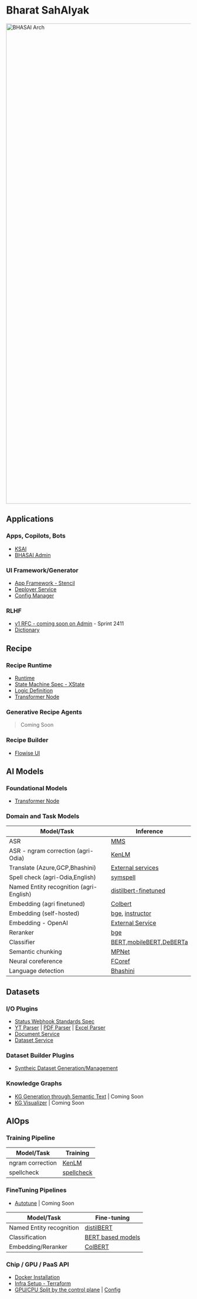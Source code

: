 # Bharat SahAIyak

<img width="1305" alt="BHASAI Arch" src="https://github.com/BharatSahAIyak/.github/assets/7413816/58724bdc-9a4c-4076-910a-457b80f008b8">

## Applications

### Apps, Copilots, Bots
- [KSAI](https://github.com/BharatSahAIyak/KISAI-bot)
- [BHASAI Admin](https://github.com/BharatSahAIyak/admin)

### UI Framework/Generator

- [App Framework - Stencil](https://github.com/SamagraX-Stencil/stencil-ui/)
- [Deployer Service](https://github.com/BharatSahAIyak/deployer)
- [Config Manager](https://github.com/BharatSahAIyak/deployer/tree/dev/src/modules/external-config)

### RLHF
- [v1 RFC - coming soon on Admin](https://github.com/BharatSahAIyak/ai-tools/issues/25) - Sprint 2411
- [Dictionary]()

## Recipe

### Recipe Runtime

- [Runtime](https://github.com/BharatSahAIyak/orchestrator)
- [State Machine Spec - XState](https://stately.ai/docs/xstate)
- [Logic Definition](https://github.com/BharatSahAIyak/orchestrator/blob/dev/src/xstate/xstate.factory.ts)
- [Transformer Node](https://github.com/BharatSahAIyak/packages/tree/main/packages/transformers/src/modules/generic/llm)

### Generative Recipe Agents
> Coming Soon

### Recipe Builder
- [Flowise UI](https://github.com/BharatSahAIyak/flowise)

## AI Models

### Foundational Models
- [Transformer Node]()

### Domain and Task Models
| Model/Task                | Inference   |
|-------------------------------|---------|
| ASR                           | [MMS](https://github.com/BharatSahAIyak/ai-tools/tree/dev/src/asr/fairseq_mms) |
| ASR - ngram correction (agri-Odia)              | [KenLM](https://github.com/BharatSahAIyak/ai-tools/tree/dev/src/spell_check/kenlm/local) |
| Translate (Azure,GCP,Bhashini)  | [External services](https://github.com/BharatSahAIyak/ai-tools/tree/dev/src/text_translation/) | 
| Spell check (agri-Odia,English) | [symspell](https://github.com/BharatSahAIyak/spellcheck/blob/dev/spellcheck/app.py)| 
| Named Entity recognition (agri-English)              | [distilbert-finetuned](https://github.com/BharatSahAIyak/ai-tools/tree/dev/src/ner/agri_ner_akai)| 
| Embedding (agri finetuned)     | [Colbert](https://github.com/BharatSahAIyak/ai-tools/tree/dev/src/embeddings/colbert/local) | 
| Embedding (self-hosted)     | [bge](https://github.com/BharatSahAIyak/ai-tools/tree/dev/src/embeddings/bge-small/local), [instructor](https://github.com/BharatSahAIyak/ai-tools/tree/dev/src/embeddings/instructor)| 
| Embedding - OpenAI                         | [External Service](https://github.com/BharatSahAIyak/ai-tools/tree/dev/src/embeddings/openai)|
| Reranker  | [bge](https://github.com/BharatSahAIyak/ai-tools/tree/dev/src/rerankers/bge_base/local)| 
| Classifier | [BERT,mobileBERT,DeBERTa](https://github.com/BharatSahAIyak/ai-tools/tree/dev/src/text_classification) | 
Semantic chunking | [MPNet](https://github.com/BharatSahAIyak/ai-tools/tree/dev/src/chunking/MPNet/local) |
| Neural coreference | [FCoref](https://github.com/BharatSahAIyak/ai-tools/tree/dev/src/coref/fcoref) |
| Language detection | [Bhashini](https://github.com/BharatSahAIyak/ai-tools/tree/dev/src/text_lang_detection/bhashini/remote) | 

## Datasets

### I/O Plugins
- [Status Webhook Standards Spec](https://github.com/BharatSahAIyak/standards/issues/13)
- [YT Parser](https://github.com/BharatSahAIyak/yt-parser) | [PDF Parser](https://github.com/BharatSahAIyak/pdf-parser) | [Excel Parser](https://github.com/BharatSahAIyak/excel-parser)
- [Document Service](https://github.com/BharatSahAIyak/document-service)
- [Dataset Service](https://github.com/BharatSahAIyak/dataset-service)

### Dataset Builder Plugins
- [Syntheic Dataset Generation/Management](https://github.com/BharatSahAIyak/autotune)

### Knowledge Graphs
- [KG Generation through Semantic Text](https://github.com/BharatSahAIyak/knowledge-graph/tree/main-ts) | Coming Soon
- [KG Visualizer](https://github.com/BharatSahAIyak/kg-markdown-enhancer) | Coming Soon

## AIOps

### Training Pipeline

| Model/Task                | Training|
|-------------------------------|---------|
| ngram correction               | [KenLM](https://github.com/BharatSahAIyak/ai-tools/tree/dev/src/spell_check/kenlm/local) |
| spellcheck          | [spellcheck](https://github.com/BharatSahAIyak/spellcheck/blob/dev/spellcheck/app.py) |

### FineTuning Pipelines
- [Autotune](https://github.com/BharatSahAIyak/autotune) | Coming Soon

| Model/Task                | Fine-tuning|
|-------------------------------|---------|
|  Named Entity recognition              | [distilBERT](https://github.com/BharatSahAIyak/NER_training) |
| Classification | [BERT based models](https://github.com/BharatSahAIyak/Classifier_training) |
| Embedding/Reranker | [ColBERT](https://github.com/BharatSahAIyak/colbert-finetune) |


### Chip / GPU / PaaS API

- [Docker Installation](https://github.com/BharatSahAIyak/docker-bhasai)
- [Infra Setup - Terraform](https://github.com/BharatSahAIyak/infra)
- [GPU/CPU Split by the control plane](https://github.com/BharatSahAIyak/docker-bhasai/blob/dev/ai-tools/generate.sh) | [Config](https://github.com/BharatSahAIyak/ai-tools/blob/dev/config.json)
